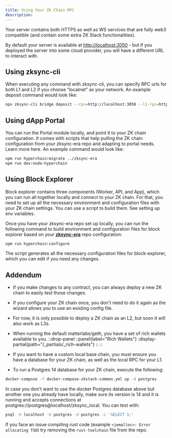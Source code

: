 ```yaml
---
title: Using Your ZK Chain RPC
description:
---
```


Your server contains both HTTPS as well as WS services that are fully web3 compatible (and contain some extra ZK Stack functionalities).

By default your server is available at <http://localhost:3050> - but if you deployed the server into some cloud provider,
you will have a different URL to interact with.

## Using zksync-cli

When executing any command with zksync-cli,
you can specify RPC urls for both L1 and L2 if you choose “localnet” as your network.
An example deposit command would look like:

```bash
npx zksync-cli bridge deposit --rpc=http://localhost:3050 --l1-rpc=http://localhost:8545
```

## Using dApp Portal

You can run the Portal module locally, and point it to your ZK chain configuration.
It comes with scripts that help pulling the ZK chain configuration from your zksync-era repo and adapting to portal needs.
Learn more here. An example command would look like:

```bash
npm run hyperchain:migrate ../zksync-era
npm run dev:node:hyperchain
```

## Using Block Explorer

Block explorer contains three components (Worker, API, and App), which you can run all together locally and connect to your ZK chain.
For that, you need to set up all the necessary environment and configuration files with your ZK chain settings.
You can use a script to build them. See setting up env variables.

Once you have your zksync-era repo set up locally, you can run the following command to
build environment and configuration files for block explorer based on your **[zksync-era](https://github.com/matter-labs/zksync-era)** repo configuration:

```bash
npm run hyperchain:configure
```

The script generates all the necessary configuration files for block-explorer, which you can edit if you need any changes.

## Addendum

- If you make changes to any contract, you can always deploy a new ZK chain to easily test those changes.

- If you configure your ZK chain once, you don't need to do it again as the wizard allows you to use an existing config file.

- For now, it is only possible to deploy a ZK chain as an L2, but soon it will also work as L3s.

- When running the default matterlabs/geth, you have a set of rich wallets available to you.
    ::drop-panel
    ::panel{label="Rich Wallets"}
      :display-partial{path="/_partials/_rich-wallets"}
    ::
    ::
- If you want to have a custom local base chain, you must ensure you have a database for your ZK chain, as well as the local RPC for your L1.

- To run a Postgres 14 database for your ZK chain, execute the following:

```bash
docker-compose -f docker-compose-zkstack-common.yml up -d postgres
```

In case you don't want to use the docker Postgres database above but another one you already have locally,
make sure its version is 14 and it is running and accepts connections at postgres://postgres@localhost/zksync_local.
You can test with:

```bash
psql -h localhost -U postgres -d postgres -c 'SELECT 1;'
```

If you face an issue compiling rust code (example `<jemalloc>: Error allocating TSD`) try removing the `rust-toolchain` file from the repo.

